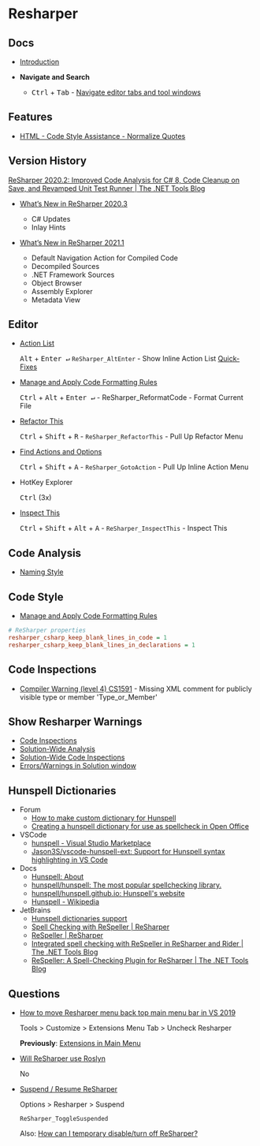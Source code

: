 # Resharper

## Docs

* [Introduction](https://www.jetbrains.com/help/resharper/Introduction__Index.html)

* **Navigate and Search**
  * <kbd>Ctrl</kbd> + <kbd>Tab</kbd> - [Navigate editor tabs and tool windows](https://www.jetbrains.com/help/rider/Navigation_and_Search__Context_Dependent_Navigation.html#navigating-editor-tabs-and-tool-windows)


## Features

* [HTML - Code Style Assistance - Normalize Quotes](https://www.jetbrains.com/help/resharper/Code_Style_Assistance_in_HTML.html#normalize)

## Version History

[ReSharper 2020.2: Improved Code Analysis for C# 8, Code Cleanup on Save, and Revamped Unit Test Runner | The .NET Tools Blog](https://blog.jetbrains.com/dotnet/2020/08/13/resharper-2020-2-released/)

* [What’s New in ReSharper 2020.3](https://www.jetbrains.com/resharper/whatsnew/2020-3/)

  * C# Updates
  * Inlay Hints

* [What’s New in ReSharper 2021.1](https://www.jetbrains.com/resharper/whatsnew/2021-1/)

  * Default Navigation Action for Compiled Code
  * Decompiled Sources
  * .NET Framework Sources
  * Object Browser
  * Assembly Explorer
  * Metadata View

## Editor

* [Action List](https://www.jetbrains.com/help/resharper/Actions_List.html)

  <kbd>Alt</kbd> + <kbd>Enter ↵</kbd>  `ReSharper_AltEnter` - Show Inline Action List [Quick-Fixes](https://www.jetbrains.com/help/resharper/Code_Analysis__Quick-Fixes.html)

* [Manage and Apply Code Formatting Rules](https://www.jetbrains.com/help/resharper/Enforcing_Code_Formatting_Rules.html)

  <kbd>Ctrl</kbd> + <kbd>Alt</kbd> + <kbd>Enter ↵</kbd> - ReSharper_ReformatCode - Format Current File

* [Refactor This](https://www.jetbrains.com/help/resharper/Refactor_This.html)

  <kbd>Ctrl</kbd> + <kbd>Shift</kbd> + <kbd>R</kbd> - `ReSharper_RefactorThis` -  Pull Up Refactor Menu

* [Find Actions and Options](https://www.jetbrains.com/help/resharper/Navigating_to_Action.html)

  <kbd>Ctrl</kbd> + <kbd>Shift</kbd> + <kbd>A</kbd> - `ReSharper_GotoAction` - Pull Up Inline Action Menu

* HotKey Explorer

  <kbd>Ctrl</kbd> (3x)

* [Inspect This](https://www.jetbrains.com/help/resharper/Code_Analysis__Inspect_This.html)

  <kbd>Ctrl</kbd> + <kbd>Shift</kbd> + <kbd>Alt</kbd> + <kbd>A</kbd> - `ReSharper_InspectThis` - Inspect This

## Code Analysis

* [Naming Style](https://www.jetbrains.com/help/resharper/Coding_Assistance__Naming_Style.html)

## Code Style

* [Manage and Apply Code Formatting Rules](https://www.jetbrains.com/help/resharper/Enforcing_Code_Formatting_Rules.html)

```ini
# ReSharper properties
resharper_csharp_keep_blank_lines_in_code = 1
resharper_csharp_keep_blank_lines_in_declarations = 1
```

## Code Inspections

* [Compiler Warning (level 4) CS1591](https://docs.microsoft.com/en-us/dotnet/csharp/language-reference/compiler-messages/cs1591) - Missing XML comment for publicly visible type or member 'Type_or_Member'

## Show Resharper Warnings

* [Code Inspections](https://www.jetbrains.com/help/resharper/Code_Analysis__Code_Inspections.html)
* [Solution-Wide Analysis](https://www.jetbrains.com/help/resharper/Code_Analysis__Solution-Wide_Analysis.html)
* [Solution-Wide Code Inspections](https://www.jetbrains.com/help/resharper/Code_Analysis__Solution-Wide_Analysis__Solution-Wide_Code_Inspections.html)
* [Errors/Warnings in Solution window](https://www.jetbrains.com/help/resharper/Reference__Windows__Errors_in_Solution.html#bba8b161)


## Hunspell Dictionaries

* Forum
  * [How to make custom dictionary for Hunspell](https://stackoverflow.com/q/7561648/1366033)
  * [Creating a hunspell dictionary for use as spellcheck in Open Office](http://web.archive.org/web/20130810100226/http://www.suares.com/index.php?page_id=25&news_id=233)
* VSCode
  * [hunspell - Visual Studio Marketplace](https://marketplace.visualstudio.com/items?itemName=streetsidesoftware.hunspell)
  * [Jason3S/vscode-hunspell-ext: Support for Hunspell syntax highlighting in VS Code](https://github.com/Jason3S/vscode-hunspell-ext)
* Docs
  * [Hunspell: About](http://hunspell.github.io/)
  * [hunspell/hunspell: The most popular spellchecking library.](https://github.com/hunspell/hunspell)
  * [hunspell/hunspell.github.io: Hunspell's website](https://github.com/hunspell/hunspell.github.io)
  * [Hunspell - Wikipedia](https://en.wikipedia.org/wiki/Hunspell)
* JetBrains
  * [Hunspell dictionaries support](https://blog.jetbrains.com/phpstorm/2018/01/hunspell-dictionaries-support/)
  * [Spell Checking with ReSpeller | ReSharper](https://www.jetbrains.com/help/resharper/Spell_Checking.html)
  * [ReSpeller | ReSharper](https://www.jetbrains.com/help/resharper/Settings_ReSpeller.html)
  * [Integrated spell checking with ReSpeller in ReSharper and Rider | The .NET Tools Blog](https://blog.jetbrains.com/dotnet/2018/07/10/integrated-spell-checking-respeller-resharper-rider/)
  * [ReSpeller: A Spell-Checking Plugin for ReSharper | The .NET Tools Blog](https://blog.jetbrains.com/dotnet/2013/01/14/respeller-a-spell-checking-plugin-for-resharper/)


## Questions

* [How to move Resharper menu back top main menu bar in VS 2019](https://resharper-support.jetbrains.com/hc/en-us/community/posts/360003373399-How-to-move-Resharper-menu-back-top-main-menu-bar-in-VS-2019)

  Tools > Customize > Extensions Menu Tab > Uncheck Resharper

  **Previously**: [Extensions in Main Menu](https://marketplace.visualstudio.com/items?itemName=Evgeny.RestoreExtensions)

* [Will ReSharper use Roslyn](https://blog.jetbrains.com/dotnet/2014/04/10/resharper-and-roslyn-qa/)

  No

* [Suspend / Resume ReSharper](https://stackoverflow.com/q/2189792/1366033)

  Options > Resharper > Suspend

  `ReSharper_ToggleSuspended`

  Also: [How can I temporary disable/turn off ReSharper?](https://resharper-support.jetbrains.com/hc/en-us/articles/206546999-How-can-I-temporary-disable-turn-off-ReSharper-)
